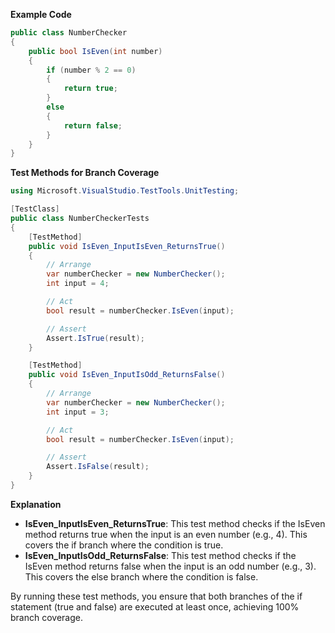 **Example Code**
```csharp
public class NumberChecker
{
    public bool IsEven(int number)
    {
        if (number % 2 == 0)
        {
            return true;
        }
        else
        {
            return false;
        }
    }
}
```

**Test Methods for Branch Coverage**
```csharp
using Microsoft.VisualStudio.TestTools.UnitTesting;

[TestClass]
public class NumberCheckerTests
{
    [TestMethod]
    public void IsEven_InputIsEven_ReturnsTrue()
    {
        // Arrange
        var numberChecker = new NumberChecker();
        int input = 4;

        // Act
        bool result = numberChecker.IsEven(input);

        // Assert
        Assert.IsTrue(result);
    }

    [TestMethod]
    public void IsEven_InputIsOdd_ReturnsFalse()
    {
        // Arrange
        var numberChecker = new NumberChecker();
        int input = 3;

        // Act
        bool result = numberChecker.IsEven(input);

        // Assert
        Assert.IsFalse(result);
    }
}
```
**Explanation**
- **IsEven_InputIsEven_ReturnsTrue**: This test method checks if the IsEven method returns true when the input is an even number (e.g., 4). This covers the if branch where the condition is true.
- **IsEven_InputIsOdd_ReturnsFalse**: This test method checks if the IsEven method returns false when the input is an odd number (e.g., 3). This covers the else branch where the condition is false.

By running these test methods, you ensure that both branches of the if statement (true and false) are executed at least once, achieving 100% branch coverage.
